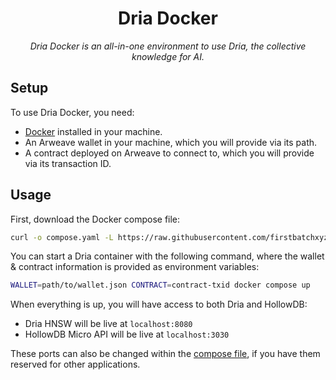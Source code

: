 <p align="center">
  <h1 align="center">
    Dria Docker
  </h1>
  <p align="center">
    <i>Dria Docker is an all-in-one environment to use Dria, the collective knowledge for AI.</i>
  </p>
</p>

## Setup

To use Dria Docker, you need:

- [Docker](https://www.docker.com/) installed in your machine.
- An Arweave wallet in your machine, which you will provide via its path.
- A contract deployed on Arweave to connect to, which you will provide via its transaction ID.

## Usage

First, download the Docker compose file:

```sh
curl -o compose.yaml -L https://raw.githubusercontent.com/firstbatchxyz/dria-docker/master/compose.yaml
```

You can start a Dria container with the following command, where the wallet & contract information is provided as environment variables:

```sh
WALLET=path/to/wallet.json CONTRACT=contract-txid docker compose up
```

When everything is up, you will have access to both Dria and HollowDB:

- Dria HNSW will be live at `localhost:8080`
- HollowDB Micro API will be live at `localhost:3030`

These ports can also be changed within the [compose file](./compose.yaml), if you have them reserved for other applications.
